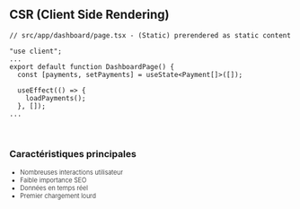 ## CSR (Client Side Rendering)

```tsx
// src/app/dashboard/page.tsx - (Static) prerendered as static content

"use client";
...
export default function DashboardPage() {
  const [payments, setPayments] = useState<Payment[]>([]);

  useEffect(() => {
    loadPayments();
  }, []);
...
```

<br/>

### Caractéristiques principales

- Nombreuses interactions utilisateur
- Faible importance SEO
- Données en temps réel
- Premier chargement lourd

<style>
ul {
  font-size: 0.8em; 
  font-weight: 300;
}
</style>
